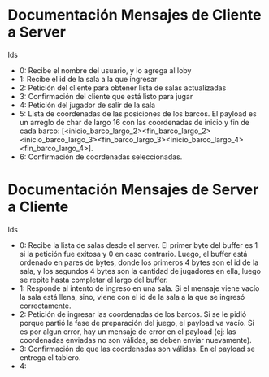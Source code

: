 

# Documentación Mensajes de Cliente a Server

Ids

  - 0: Recibe el nombre del usuario, y lo agrega al loby
  - 1: Recibe el id de la sala a la que ingresar
  - 2: Petición del cliente para obtener lista de salas actualizadas
  - 3: Confirmación del cliente que está listo para jugar
  - 4: Petición del jugador de salir de la sala
  - 5: Lista de coordenadas de las posiciones de los barcos. El payload es un arreglo de char de largo 16 con las coordenadas de inicio y fin de cada barco: [<inicio_barco_largo_2><fin_barco_largo_2><inicio_barco_largo_3><fin_barco_largo_3><inicio_barco_largo_4><fin_barco_largo_4>].
  - 6: Confirmación de coordenadas seleccionadas.


# Documentación Mensajes de Server a Cliente

Ids

  - 0: Recibe la lista de salas desde el server. El primer byte del buffer es 1 si la petición fue exitosa y 0 en caso contrario. Luego, el buffer está ordenado en pares de bytes, donde los primeros 4 bytes son el id de la sala, y los segundos 4 bytes son la cantidad de jugadores en ella, luego se repite hasta completar el largo del buffer.
  - 1: Responde al intento de ingreso en una sala. Si el mensaje viene vacío la sala está llena, sino, viene con el id de la sala a la que se ingresó correctamente.
  - 2: Petición de ingresar las coordenadas de los barcos. Si se le pidió porque partió la fase de preparación del juego, el payload va vacío. Si es por algun error, hay un mensaje de error en el payload (ej: las coordenadas enviadas no son válidas, se deben enviar nuevamente).
 - 3: Confirmación de que las coordenadas son válidas. En el payload se entrega el tablero.
 - 4: 

